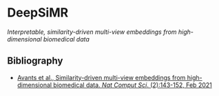 # DeepSiMR

_Interpretable, similarity-driven multi-view embeddings from high-dimensional biomedical data_

## Bibliography

* [Avants et al., Similarity-driven multi-view embeddings from high-dimensional biomedical data.  _Nat Comput Sci_.  (2):143-152, Feb 2021](https://pubmed.ncbi.nlm.nih.gov/33796865/)
